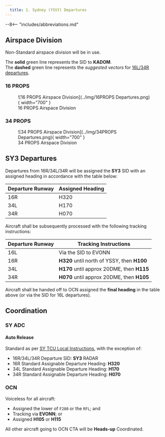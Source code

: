 ```yaml
---
  title: 1. Sydney (YSSY) Departures
---
```


--8<-- "includes/abbreviations.md"

## Airspace Division
Non-Standard airspace division will be in use.

The **solid** green line represents the SID to **KADOM**.  
The **dashed** green line represents the *suggested vectors* for [16L/34R departures](#16l34r-departures).

### 16 PROPS

<figure markdown>
![16 PROPS Airspace Division](../img/16PROPS Departures.png){ width="700" }
  <figcaption>16 PROPS Airspace Division</figcaption>
</figure>

### 34 PROPS

<figure markdown>
![34 PROPS Airspace Division](../img/34PROPS Departures.png){ width="700" }
  <figcaption>34 PROPS Airspace Division</figcaption>
</figure>

## SY3 Departures
Departures from 16R/34L/34R will be assigned the **SY3** SID with an assigned heading in accordance with the table below:

| Departure Runway | Assigned Heading |
| --- | --- |
| 16R | H320 |
| 34L | H170 |
| 34R | H070 |

Aircraft shall be subsequently processed with the following tracking instructions:

| Departure Runway | Tracking Instructions |
| --- | --- |
| 16L | Via the SID to EVONN |
| 16R | **H320** until north of YSSY, then **H100** |
| 34L | **H170** until approx 20DME, then **H115** |
| 34R | **H070** until approx 20DME, then **H105** |

Aircraft shall be handed off to OCN assigned the **final heading** in the table above (or via the SID for 16L departures).

## Coordination
### SY ADC
#### Auto Release
Standard as per [SY TCU Local Instructions](../../../../../../terminal/sydney/#sy-adc), with the exception of:

- 16R/34L/34R Departure SID: **SY3** RADAR
- 16R Standard Assignable Departure Heading: **H320**
- 34L Standard Assignable Departure Heading: **H170**
- 34R Standard Assignable Departure Heading: **H070**

### OCN
Voiceless for all aircraft:

- Assigned the lower of `F280` or the `RFL`; and  
- Tracking via **EVONN**; or  
- Assigned **H105** or **H115**

All other aircraft going to OCN CTA will be **Heads-up** Coordinated.